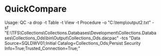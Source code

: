 # QuickCompare
Usage:
QC -a drop -t Table -t View -t Procedure -o "C:\temp\output2.txt" -sf "E:\TFS\Collections\Collections.Databases\Development\Collections.Databases\Collections_Ods\bin\Output\Collections_Ods.dacpac" -tcs "Data Source=SQLDWV01;Initial Catalog=Collections_Ods;Persist Security Info=True;Trusted_Connection=True;"
